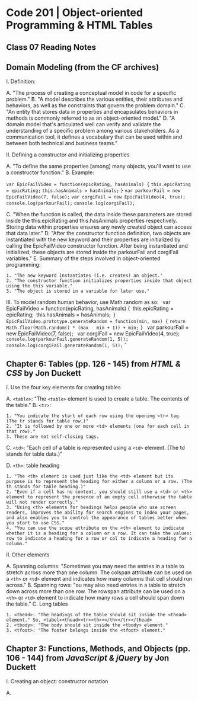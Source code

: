 # Code 201 | Object-oriented Programming & HTML Tables

## Class 07 Reading Notes

## Domain Modeling (from the CF archives)

I. Definition:
  
  A. "The process of creating a conceptual model in code for a specific problem."
  B. "A model describes the various entities, their attributes and behaviors, as well as the constraints that govern the problem domain."
  C. "An entity that stores data in properties and encapsulates behaviors in methods is commonly referred to as an object-oriented model."
  D. "A domain model that's articulated well can verify and validate the understanding of a specific problem among various stakeholders. As a communication tool, it defines a vocabulary that can be used within and between both technical and business teams."

II. Defining a constructor and initializing properties

  A. "To define the same properties [among] many objects, you'll want to use a constructor function."
  B. Example:
  
  `var EpicFailVideo = function(epicRating, hasAnimals) {`
  `this.epicRating = epicRating;`
  `this.hasAnimals = hasAnimals;`
    `}`
    `var parkourFail = new EpicFailVideo(7, false);`
    `var corgiFail = new EpicFailVideo(4, true);`
    `console.log(parkourFail);`
    `console.log(corgiFail);`

  C. "When the function is called, the data inside these parameters are stored inside the this.epicRating and this.hasAnimals properties respectively. Storing data within properties ensures any newly created object can access that data later."
  D. "After the constructor function definition, two objects are instantiated with the new keyword and their properties are initialized by calling the EpicFailVideo constructor function. After being instantiated and initialized, these objects are stored inside the parkourFail and corgiFail variables."
  E. Summary of the steps involved in object-oriented programming:
    
    1. "The new keyword instantiates (i.e. creates) an object."
    2. "The constructor function initializes properties inside that object using the this variable."
    3. "The object is stored in a variable for later use."

III. To model random human behavior, use Math.random as so:
`
    `var EpicFailVideo = function(epicRating, hasAnimals) {`
      `this.epicRating = epicRating;`
      `this.hasAnimals = hasAnimals;`
    `}`
`
    `EpicFailVideo.prototype.generateRandom = function(min, max) {`
      `return Math.floor(Math.random() * (max - min + 1)) + min;`
    `}`
`
    `var parkourFail = new EpicFailVideo(7, false);`
   ` var corgiFail = new EpicFailVideo(4, true);`
`
    `console.log(parkourFail.generateRandom(1, 5));`
    `console.log(corgiFail.generateRandom(1, 5));`
    `

## Chapter 6: Tables (pp. 126 - 145) from _HTML & CSS_ by Jon Duckett

I. Use the four key elements for creating tables

  A. `<table>`: "The `<table>` element is used to create a table. The contents of the table."
  B. `<tr>`:

    1. "You indicate the start of each row using the opening <tr> tag. (The tr stands for table row.)"
    2. "It is followed by one or more <td> elements (one for each cell in that row)."
    3. These are not self-closing tags.

  C. `<td>`: "Each cell of a table is represented using a `<td>` element. (The td stands for table data.)"
  
  D. `<th>`: table heading

    1. "The <th> element is used just like the <td> element but its purpose is to represent the heading for either a column or a row. (The th stands for table heading.)"
    2. "Even if a cell has no content, you should still use a <td> or <th> element to represent the presence of an empty cell otherwise the table will not render correctly."
    3. "Using <th> elements for headings helps people who use screen readers, improves the ability for search engines to index your pages, and also enables you to control the appearance of tables better when you start to use CSS."
    4. "You can use the scope attribute on the <th> element to indicate whether it is a heading for a column or a row. It can take the values: row to indicate a heading for a row or col to indicate a heading for a column."

II. Other elements

  A. Spanning columns: "Sometimes you may need the entries in a table to stretch across more than one column. The colspan attribute can be used on a `<th>` or `<td>` element and indicates how many columns that cell should run across."
  B. Spanning rows: "ou may also need entries in a table to stretch down across more than one row. The rowspan attribute can be used on a `<th>` or `<td>` element to indicate how many rows a cell should span down the table."
  C. Long tables

    1. <thead>: "The headings of the table should sit inside the <thead> element." So, <tabel><thead><tr><th><</th></tr></thead>
    2. <tbody>: "The body should sit inside the <tbody> element."
    3. <tfoot>: "The footer belongs inside the <tfoot> element."

## Chapter 3: Functions, Methods, and Objects (pp. 106 - 144) from _JavaScript & jQuery_ by Jon Duckett

I. Creating an object: constructor notation

  A. 